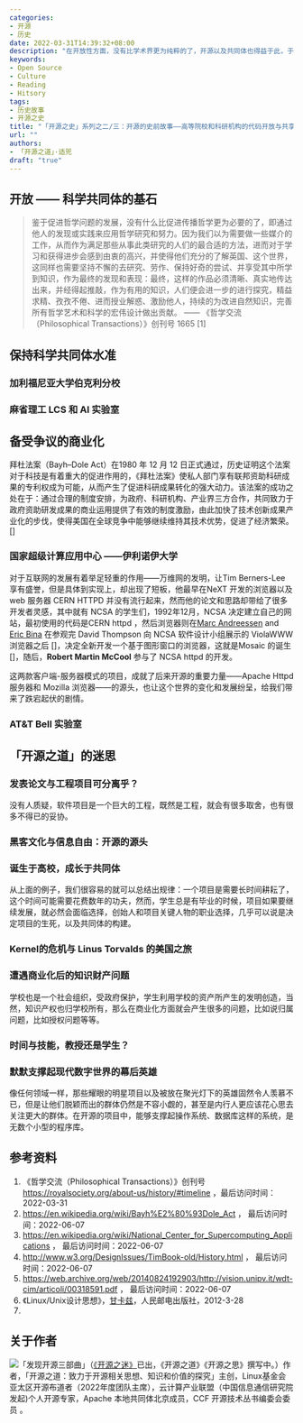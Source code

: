 ```yaml
---
categories:
- 开源
- 历史
date: 2022-03-31T14:39:32+08:00
description: "在开放性方面，没有比学术界更为纯粹的了，开源以及共同体也得益于此，于是高等教育和机构成为了我们无法绕开的地带，那么开源究竟从科学共同体这里继承了什么？成为了我们追溯「开源之史」中颇为紧迫的主题。"
keywords:
- Open Source
- Culture
- Reading
- Hitsory
tags:
- 历史故事
- 开源之史
title: "「开源之史」系列之二/三：开源的史前故事——高等院校和科研机构的代码开放与共享"
url: ""
authors:
- 「开源之道」·适兕
draft: "true"
---
```


## 开放 —— 科学共同体的基石

> 鉴于促进哲学问题的发展，没有什么比促进传播哲学更为必要的了，即通过他人的发现或实践来应用哲学研究和努力。因为我们以为需要做一些媒介的工作，从而作为满足那些从事此类研究的人们的最合适的方法，进而对于学习和获得进步会感到由衷的高兴，并使得他们充分的了解英国、这个世界，这同样也需要坚持不懈的去研究、劳作、保持好奇的尝试、并享受其中所学到知识，作为最终的发现和表现：最终，这样的作品必须清晰、真实地传达出来，并经得起推敲，作为有用的知识，人们便会进一步的进行探究，精益求精、孜孜不倦、进而授业解惑、激励他人，持续的为改进自然知识，完善所有哲学艺术和科学的宏伟设计做出贡献。
>    —— 《哲学交流（Philosophical Transactions）》创刊号 1665 [1]

## 保持科学共同体水准

### 加利福尼亚大学伯克利分校

### 麻省理工 LCS 和 AI 实验室



## 备受争议的商业化

拜杜法案（Bayh–Dole Act）在1980 年 12 月 12 日正式通过，历史证明这个法案对于科技是有着重大的促进作用的，《拜杜法案》使私人部门享有联邦资助科研成果的专利权成为可能，从而产生了促进科研成果转化的强大动力。该法案的成功之处在于：通过合理的制度安排，为政府、科研机构、产业界三方合作，共同致力于政府资助研发成果的商业运用提供了有效的制度激励，由此加快了技术创新成果产业化的步伐，使得美国在全球竞争中能够继续维持其技术优势，促进了经济繁荣。[]

### 国家超级计算应用中心 ——伊利诺伊大学

对于互联网的发展有着举足轻重的作用——万维网的发明，让Tim Berners-Lee 享有盛誉，但是具体到实现上，却出现了短板，他最早在NeXT 开发的浏览器以及web 服务器 CERN HTTPD 并没有流行起来，然而他的论文和思路却带给了很多开发者灵感，其中就有 NCSA 的学生们，1992年12月，NCSA 决定建立自己的网站，最初使用的代码是CERN httpd ，然后浏览器则在[Marc Andreessen](https://en.wikipedia.org/wiki/Marc_Andreessen) and [Eric Bina](https://en.wikipedia.org/wiki/Eric_Bina) 在参观完 David Thompson 向 NCSA 软件设计小组展示的 ViolaWWW 浏览器之后 []，决定全新开发一个基于图形窗口的浏览器，这就是Mosaic 的诞生[]，随后，**Robert Martin McCool** 参与了 NCSA httpd 的开发。

这两款客户端-服务器模式的项目，成就了后来开源的重要力量——Apache Httpd 服务器和 Mozilla 浏览器——的源头，也让这个世界的变化和发展纷呈，给我们带来了跌宕起伏的剧情。

### AT&T Bell 实验室



## 「开源之道」的迷思



### 发表论文与工程项目可分离乎？

没有人质疑，软件项目是一个巨大的工程，既然是工程，就会有很多取舍，也有很多不得已的妥协。

### 黑客文化与信息自由：开源的源头



### 诞生于高校，成长于共同体

从上面的例子，我们很容易的就可以总结出规律：一个项目是需要长时间耕耘了，这个时间可能需要花费数年的功夫，然而，学生总是有毕业的时候，项目如果要继续发展，就必然会面临选择，创始人和项目关键人物的职业选择，几乎可以说是决定项目的生死，以及共同体的构建。

### Kernel的危机与 Linus Torvalds 的美国之旅



### 遭遇商业化后的知识财产问题

学校也是一个社会组织，受政府保护，学生利用学校的资产所产生的发明创造，当然，知识产权也归学校所有，那么在商业化方面就会产生很多的问题，比如说归属问题，比如授权问题等等。

### 时间与技能，教授还是学生？

### 默默支撑起现代数字世界的幕后英雄

像任何领域一样，那些耀眼的明星项目以及被放在聚光灯下的英雄固然令人羡慕不已，但是让他们脱颖而出的群体仍然是不容小觑的，甚至是内行人更应该花心思去关注更大的群体。在开源的项目中，能够支撑起操作系统、数据库这样的系统，是无数个小型的程序库。



## 参考资料

1. 《哲学交流（Philosophical Transactions）》创刊号 https://royalsociety.org/about-us/history/#timeline ，最后访问时间：2022-03-31
2. https://en.wikipedia.org/wiki/Bayh%E2%80%93Dole_Act ， 最后访问时间：2022-06-07
3. https://en.wikipedia.org/wiki/National_Center_for_Supercomputing_Applications ， 最后访问时间：2022-06-07
4. http://www.w3.org/DesignIssues/TimBook-old/History.html ， 最后访问时间：2022-06-07
5. https://web.archive.org/web/20140824192903/http://vision.unipv.it/wdt-cim/articoli/00318591.pdf ， 最后访问时间：2022-06-07
6. 《Linux/Unix设计思想》，[甘卡兹](https://book.douban.com/search/甘卡兹)，人民邮电出版社，2012-3-28
7. 

## 关于作者

![](/public/kuosi-face-of-os.png)「发现开源三部曲」（[《开源之迷》](posts/book-of-open-source/the-fascinating-of-open-source/)已出，《开源之道》《开源之思》撰写中。）作者，「开源之道：致力于开源相关思想、知识和价值的探究」主创，Linux基金会亚太区开源布道者（2022年度团队主席），云计算产业联盟（中国信息通信研究院发起)个人开源专家，Apache 本地共同体北京成员，CCF 开源技术丛书编委会委员 。
